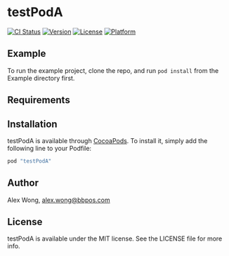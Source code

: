 # testPodA

[![CI Status](http://img.shields.io/travis/alexw621/testPodA.svg?style=flat)](https://travis-ci.org/alexw621/testPodA)
[![Version](https://img.shields.io/cocoapods/v/testPodA.svg?style=flat)](http://cocoapods.org/pods/testPodA)
[![License](https://img.shields.io/cocoapods/l/testPodA.svg?style=flat)](http://cocoapods.org/pods/testPodA)
[![Platform](https://img.shields.io/cocoapods/p/testPodA.svg?style=flat)](http://cocoapods.org/pods/testPodA)

## Example

To run the example project, clone the repo, and run `pod install` from the Example directory first.

## Requirements

## Installation

testPodA is available through [CocoaPods](http://cocoapods.org). To install
it, simply add the following line to your Podfile:

```ruby
pod "testPodA"
```

## Author

Alex Wong, alex.wong@bbpos.com

## License

testPodA is available under the MIT license. See the LICENSE file for more info.
